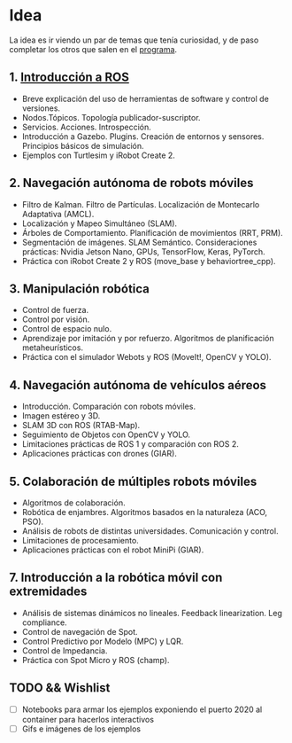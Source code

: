 # Idea

La idea es ir viendo un par de temas que tenía curiosidad, y de paso completar los otros que salen en el [programa](https://drive.google.com/file/d/1VqPUFOOVXIktdWmeQM3P3Sd1uOuYOoWZ/view).


## 1. [Introducción a ROS](u1/README.md)
- Breve explicación del uso de herramientas de software y control de versiones.
- Nodos.Tópicos. Topología publicador-suscriptor.
- Servicios. Acciones. Introspección.
- Introducción a Gazebo. Plugins. Creación de entornos y sensores. Principios básicos de simulación.
- Ejemplos con Turtlesim y iRobot Create 2.

## 2. Navegación autónoma de robots móviles
- Filtro de Kalman. Filtro de Partículas. Localización de Montecarlo Adaptativa (AMCL).
- Localización y Mapeo Simultáneo (SLAM).
- Árboles de Comportamiento. Planificación de movimientos (RRT, PRM).
- Segmentación de imágenes. SLAM Semántico. Consideraciones prácticas: Nvidia Jetson Nano, GPUs, TensorFlow, Keras, PyTorch.
- Práctica con iRobot Create 2 y ROS (move_base y behaviortree_cpp).

## 3. Manipulación robótica
- Control de fuerza.
- Control por visión.
- Control de espacio nulo.
- Aprendizaje por imitación y por refuerzo. Algoritmos de planificación metaheurísticos.
- Práctica con el simulador Webots y ROS (MoveIt!, OpenCV y YOLO).

## 4. Navegación autónoma de vehículos aéreos
- Introducción. Comparación con robots móviles.
- Imagen estéreo y 3D.
- SLAM 3D con ROS (RTAB-Map).
- Seguimiento de Objetos con OpenCV y YOLO.
- Limitaciones prácticas de ROS 1 y comparación con ROS 2.
- Aplicaciones prácticas con drones (GIAR).

## 5. Colaboración de múltiples robots móviles
- Algoritmos de colaboración.
- Robótica de enjambres. Algoritmos basados en la naturaleza (ACO, PSO).
- Análisis de robots de distintas universidades. Comunicación y control.
- Limitaciones de procesamiento.
- Aplicaciones prácticas con el robot MiniPi (GIAR).

## 7. Introducción a la robótica móvil con extremidades
- Análisis de sistemas dinámicos no lineales. Feedback linearization. Leg compliance.
- Control de navegación de Spot.
- Control Predictivo por Modelo (MPC) y LQR.
- Control de Impedancia.
- Práctica con Spot Micro y ROS (champ).


## TODO && Wishlist
- [ ] Notebooks para armar los ejemplos exponiendo el puerto 2020 al container para hacerlos interactivos
- [ ] Gifs e imágenes de los ejemplos
